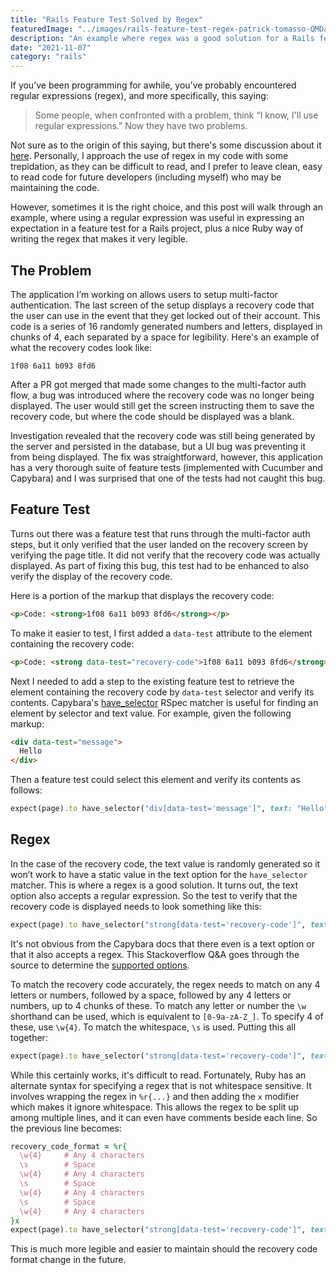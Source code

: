 ```yaml
---
title: "Rails Feature Test Solved by Regex"
featuredImage: "../images/rails-feature-test-regex-patrick-tomasso-QMDap1TAu0g-unsplash.jpg"
description: "An example where regex was a good solution for a Rails feature test."
date: "2021-11-07"
category: "rails"
---
```


If you’ve been programming for awhile, you’ve probably encountered regular expressions (regex), and more specifically, this saying:

> Some people, when confronted with a problem, think “I know, I'll use regular expressions.” Now they have two problems.

Not sure as to the origin of this saying, but there's some discussion about it [here](http://regex.info/blog/2006-09-15/247). Personally, I approach the use of regex in my code with some trepidation, as they can be difficult to read, and I prefer to leave clean, easy to read code for future developers (including myself) who may be maintaining the code.

However, sometimes it is the right choice, and this post will walk through an example, where using a regular expression was useful in expressing an expectation in a feature test for a Rails project, plus a nice Ruby way of writing the regex that makes it very legible.

## The Problem

The application I’m working on allows users to setup multi-factor authentication. The last screen of the setup displays a recovery code that the user can use in the event that they get locked out of their account. This code is a series of 16 randomly generated numbers and letters, displayed in chunks of 4, each separated by a space for legibility. Here's an example of what the recovery codes look like:

```
1f08 6a11 b093 8fd6
```

After a PR got merged that made some changes to the multi-factor auth flow, a bug was introduced where the recovery code was no longer being displayed. The user would still get the screen instructing them to save the recovery code, but where the code should be displayed was a blank.

Investigation revealed that the recovery code was still being generated by the server and persisted in the database, but a UI bug was preventing it from being displayed. The fix was straightforward, however, this application has a very thorough suite of feature tests (implemented with Cucumber and Capybara) and I was surprised that one of the tests had not caught this bug.

## Feature Test

Turns out there was a feature test that runs through the multi-factor auth steps, but it only verified that the user landed on the recovery screen by verifying the page title. It did not verify that the recovery code was actually displayed. As part of fixing this bug, this test had to be enhanced to also verify the display of the recovery code.

Here is a portion of the markup that displays the recovery code:

```html
<p>Code: <strong>1f08 6a11 b093 8fd6</strong></p>
```

To make it easier to test, I first added a `data-test` attribute to the element containing the recovery code:

```html
<p>Code: <strong data-test="recovery-code">1f08 6a11 b093 8fd6</strong></p>
```

Next I needed to add a step to the existing feature test to retrieve the element containing the recovery code by `data-test` selector and verify its contents. Capybara's [have_selector](https://github.com/teamcapybara/capybara#querying) RSpec matcher is useful for finding an element by selector and text value. For example, given the following markup:

```html
<div data-test="message">
  Hello
</div>
```

Then a feature test could select this element and verify its contents as follows:

```ruby
expect(page).to have_selector("div[data-test='message']", text: "Hello")
```

## Regex

In the case of the recovery code, the text value is randomly generated so it won’t work to have a static value in the text option for the `have_selector` matcher. This is where a regex is a good solution. It turns out, the text option also accepts a regular expression. So the test to verify that the recovery code is displayed needs to look something like this:

```ruby
expect(page).to have_selector("strong[data-test='recovery-code']", text: /TBD/)
```

<aside class="markdown-aside">
It's not obvious from the Capybara docs that there even is a text option or that it also accepts a regex. This Stackoverflow Q&A goes through the source to determine the <a class="markdown-link" href="https://stackoverflow.com/questions/23961636/what-are-the-options-to-capybaras-have-selector">supported options</a>.
</aside>

To match the recovery code accurately, the regex needs to match on any 4 letters or numbers, followed by a space, followed by any 4 letters or numbers, up to 4 chunks of these. To match any letter or number the `\w` shorthand can be used, which is equivalent to `[0-9a-zA-Z_]`. To specify 4 of these, use `\w{4}`. To match the whitespace, `\s` is used. Putting this all together:

```ruby
expect(page).to have_selector("strong[data-test='recovery-code']", text: /\w{4}\s\w{4}\s\w{4}\s\w{4}/)
```

While this certainly works, it's difficult to read. Fortunately, Ruby has an alternate syntax for specifying a regex that is not whitespace sensitive. It involves wrapping the regex in `%r{...}` and then adding the `x` modifier which makes it ignore whitespace. This allows the regex to be split up among multiple lines, and it can even have comments beside each line. So the previous line becomes:

```ruby
recovery_code_format = %r{
  \w{4}     # Any 4 characters
  \s        # Space
  \w{4}     # Any 4 characters
  \s        # Space
  \w{4}     # Any 4 characters
  \s        # Space
  \w{4}     # Any 4 characters
}x
expect(page).to have_selector("strong[data-test='recovery-code']", text: recovery_code_format)
```

This is much more legible and easier to maintain should the recovery code format change in the future.